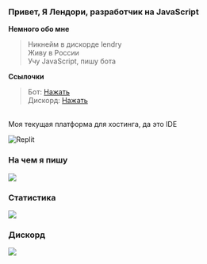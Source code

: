 ### Привет, Я Лендори, разработчик на JavaScript

**Немного обо мне**

> Никнейм в дискорде lendry \
> Живу в России \
> Учу JavaScript, пишу бота

**Ссылочки**

> Бот: [Нажать](https://discord.com/api/oauth2/authorize?client_id=982745857470386206&permissions=1644971949559&scope=bot%20applications.commands) \
> Дискорд: [Нажать](https://discord.com/users/731197274130219101)

<br>Моя текущая платформа для хостинга, да это IDE

<img alt="Replit" src="https://img.shields.io/badge/Replit-11131d?&style=for-the-badge&logo=Replit&logoColor=cdcdcd" />

### На чем я пишу
<p align="left">
  <a href="https://skillicons.dev">
    <img src="https://skillicons.dev/icons?i=js,html,css,nodejs,cs,ts,arduino,py" />
  </a>
</p>

### Статистика
<a href="https://github.com/Lendorya">
  <img src="https://github-readme-stats.vercel.app/api?username=Lendorya&theme=onedark&count_private=true&custom_title=Github%20All%20Time%20Stats&show_icons=true" />
</a>

### Дискорд
<img src=https://discord.c99.nl/widget/theme-3/731197274130219101.png>
